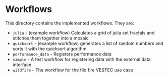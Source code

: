 # Workflows
This directory contains the implemented workflows. They are:

* `julia` - (example workflow) Calculates a grid of julia set fractals and stitches them together into a mosaic
* `quicksort` - (example workflow) generates a list of random numbers and sorts it with the quicksort algorithm
* `performance_data` - Registers performance data
* `simple` - A test workflow for registering data with the external data interface
* `wildfire` - The workflow for the fild fire VESTEC use case